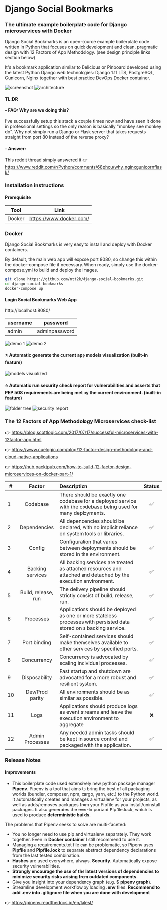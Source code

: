 # Django Social Bookmarks
### The ultimate example boilerplate code for Django microservices with Docker
Django Social Bookmarks is an open-source example boilerplate code written in Python that focuses on quick development and clean, pragmatic design with 12 Factors of App Methodology. (see design principle links section below)

It's a bookmark application similar to Delicious or Pinboard developed using the latest Python Django web technologies: Django 1.11 LTS, PostgreSQL, Gunicorn, Nginx together with best practice DevOps Docker container.

![screenshot](screenshots/logo.png)
![architecture](screenshots/architecture_diagram_django.png)

#### TL;DR
#### - FAQ: Why are we doing this?
I've successfully setup this stack a couple times now and have seen it done in professional settings so the only reason is basically "monkey see monkey do". Why not simply run a Django or Flask server that takes requests straight from port 80 instead of the reverse proxy?

#### - Answer:
This reddit thread simply answered it :point_right:
https://www.reddit.com/r/Python/comments/68phcu/why_nginxgunicornflask/

### Installation instructions

#### Prerequisite

| Tool | Link |
| ------ | ------ |
| Docker | https://www.docker.com/ |

### Docker
Django Social Bookmarks is very easy to install and deploy with Docker containers.

By default, the main web app will expose port 8080, so change this within the docker-compose file if necessary. When ready, simply use the docker-compose.yml to build and deploy the images.

```sh
git clone https://github.com/ntt2k/django-social-bookmarks.git
cd django-social-bookmarks
docker-compose up
```

#### Login Social Bookmarks Web App

http://localhost:8080/

| username | password |
| ------ | ------ |
| admin | adminpassword |

![demo 1](screenshots/demo1.png)
![demo 2](screenshots/demo2.png)

#### :star: Automatic generate the current app models visualization (built-in feature)
![models visualized](app/app_models_visualized.svg)

#### :star: Automatic run security check report for vulnerabilities and asserts that PEP 508 requirements are being met by the current environment. (built-in feature)
![folder tree](screenshots/tree.png)
![security report](screenshots/security-report.png)

### The 12 Factors of App Methodology Microservices check-list

:point_right: https://blog.scottlogic.com/2017/07/17/successful-microservices-with-12factor-app.html

:point_right: https://www.cuelogic.com/blog/12-factor-design-methodology-and-cloud-native-applications

:point_right: https://hub.packtpub.com/how-to-build-12-factor-design-microservices-on-docker-part-1/

| # | Factor | Description | Status
| ------ | :------: | :------ | :------: |
| 1 | Codebase | There should be exactly one codebase for a deployed service with the codebase being used for many deployments. | :white_check_mark:
| 2 | Dependencies | All dependencies should be declared, with no implicit reliance on system tools or libraries. | :white_check_mark:
| 3 | Config | Configuration that varies between deployments should be stored in the environment. | :white_check_mark:
| 4 | Backing services | All backing services are treated as attached resources and attached and detached by the execution environment. | :white_check_mark:
| 5 | Build, release, run | The delivery pipeline should strictly consist of build, release, run. | :white_check_mark:
| 6 | Processes | Applications should be deployed as one or more stateless processes with persisted data stored on a backing service. | :white_check_mark:
| 7 | Port binding | Self-contained services should make themselves available to other services by specified ports. | :white_check_mark:
| 8 | Concurrency | Concurrency is advocated by scaling individual processes. | :white_check_mark:
| 9 | Disposability | Fast startup and shutdown are advocated for a more robust and resilient system. | :white_check_mark:
| 10 | Dev/Prod parity | All environments should be as similar as possible. | :white_check_mark:
| 11 | Logs | Applications should produce logs as event streams and leave the execution environment to aggregate. | :x:
| 12 | Admin Processes | Any needed admin tasks should be kept in source control and packaged with the application. | :white_check_mark:

### Release Notes

#### Improvements

- This boilerplate code used extensively new python package manager **Pipenv**. Pipenv is a tool that aims to bring the best of all packaging worlds (bundler, composer, npm, cargo, yarn, etc.) to the Python world. It automatically creates and manages a virtualenv for your projects, as well as adds/removes packages from your Pipfile as you install/uninstall packages. It also generates the ever-important Pipfile.lock, which is used to produce **deterministic builds**.

The problems that Pipenv seeks to solve are multi-faceted:

- You no longer need to use pip and virtualenv separately. They work together. Even in **Docker container** I still recommend to use it.
- Managing a requirements.txt file can be problematic, so Pipenv uses **Pipfile** and **Pipfile.lock** to separate abstract dependency         declarations from the last tested combination.
- **Hashes** are used everywhere, always. **Security**. Automatically expose security vulnerabilities.
- **Strongly encourage the use of the latest versions of dependencies to minimize security risks arising from outdated components.**
- Give you insight into your dependency graph (e.g. $ **pipenv graph**).
- Streamline development workflow by loading **.env** files. **Recommend to add .env into .gitignore file when you are done with development**

:point_right: https://pipenv.readthedocs.io/en/latest/